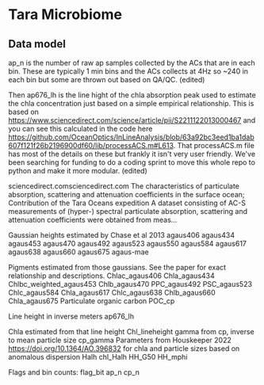# Tara Microbiome

## Data model

ap_n is the number of raw ap samples collected by the ACs that are in each bin. These are typically 1 min bins and the ACs collects at 4Hz so ~240 in each bin but some are thrown out based on QA/QC. (edited) 


Then ap676_lh is the line hight of the chla absorption peak used to estimate the chla concentration just based on a simple empirical relationship. This is based on https://www.sciencedirect.com/science/article/pii/S2211122013000467 and you can see this calculated in the code here https://github.com/OceanOptics/InLineAnalysis/blob/63a92bc3eed1ba1dab607f121f26b2196900df60/lib/processACS.m#L613. That processACS.m file has most of the details on these but frankly it isn't very user friendly. We've been searching for funding to do a coding sprint to move this whole repo to python and make it more modular. (edited) 

sciencedirect.comsciencedirect.com
The characteristics of particulate absorption, scattering and attenuation coefficients in the surface ocean; Contribution of the Tara Oceans expedition
A dataset consisting of AC-S measurements of (hyper-) spectral particulate absorption, scattering and attenuation coefficients were obtained from meas…


Gaussian heights estimated by Chase et al 2013
agaus406
agaus434
agaus453
agaus470
agaus492
agaus523
agaus550
agaus584
agaus617
agaus638
agaus660
agaus675
agaus-mae

Pigments estimated from those gaussians. See the paper for exact relationship and descriptions.
Chlac_agaus406
Chla_agaus434
Chlbc_weighted_agaus453
Chlb_agaus470
PPC_agaus492
PSC_agaus523
Chlc_agaus584
Chla_agaus617
Chlc_agaus638
Chlb_agaus660
Chla_agaus675
Particulate organic carbon
POC_cp

Line height in inverse meters
ap676_lh

Chla estimated from that line height
Chl_lineheight
gamma from cp, inverse to mean particle size
cp_gamma
Parameters from Houskeeper 2022 https://doi.org/10.1364/AO.396832 for chla and particle sizes based on anomalous dispersion
Halh
chl_Halh
HH_G50
HH_mphi

Flags and bin counts:
flag_bit
ap_n
cp_n